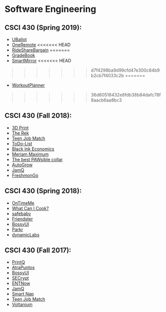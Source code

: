 # Software Engineering

## CSCI 430 (Spring 2019):

* [UBallot](UBallot.md)
* [OneRemote](OneRemote.md)
<<<<<<< HEAD
* [RideShareBargain](RideShareBargain.md)
=======
* [GradeBook](Gradebook.md)
* [SmartMirror](SmartMirror.md)
<<<<<<< HEAD
>>>>>>> d7f4298ba9d99cfd47e300c84b9b2cb7f4033c2b
=======
* [WorkoutPlanner](WorkoutPlanner.md)
>>>>>>> 36d60518432e8fdb38b84dafc78f8aacb6aa8bc3

## CSCI 430 (Fall 2018):

* [3D Print](3dp.md)
* [The Rek](the-rek.md)
* [Teen Job Match](teenjobmatch.md)
* [ToDo-List](todo-list.md)
* [Black Ink Economics](BlackInkEconomics.md)
* [Meriam Maximum](MeriamMaximum.md)
* [The best PAWsible collar](the_best_PAWsible_collar.md)
* [AutoGrow](autogrow.md)
* [JamQ](JamQ.md)
* [FreshmonGo](FreshmonGo.md)

## CSCI 430 (Spring 2018):

* [OnTimeMe](OnTimeMe.md)
* [What Can I Cook?](wcic.md)
* [safebaby](safebaby.md)
* [Friendster](Friendster.md)
* [BossyUI](BOSSYUI.md)
* [Parkr](parkr.md)
* [dynamicLabs](dynamicLabs.md)

## CSCI 430 (Fall 2017):

* [PrintQ](printq.md)
* [AtraPuntos](atrapuntos.md)
* [BossyUI](BOSSYUI.md)
* [SECrypt](secrypt.md)
* [ENTNow](ENTNow.md)
* [JamQ](JamQ.md)
* [Smart Nap](smartnap.md)
* [Teen Job Match](teenjobmatch.md)
* [Voltanium](voltanium.md)
